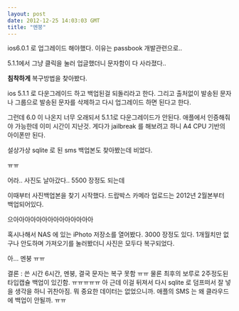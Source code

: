 ```yaml
---
layout: post
date: 2012-12-25 14:03:03 GMT
title: "멘붕"
---
```

<p>ios6.0.1 로 업그레이드 해야했다. 이유는 passbook 개발관련으로..</p>&#13;
<p>5.1.1에서 그냥 클릭을 눌러 업글했더니 문자함이 다 사라졌다..</p>&#13;
<p><strong>침착하게</strong> 복구방법을 찾아봤다.</p>&#13;
<p>ios 5.1.1 로 다운그레이드 하고 백업된걸 되돌리라고 한다. 그리고 출처없이 발송된 문자나 그룹으로 발송된 문자를 삭제하고 다시 업그레이드 하면 된다고 한다.</p>&#13;
<p>그런데 6.0 이 나온지 너무 오래되서 5.1.1로 다운그레이드가 안된다. 애플에서 인증해줘야 가능한데 이미 시간이 지난것. 게다가 jailbreak 를 해보려고 하니 A4 CPU 기반의 아이폰만 된다.</p>&#13;
<p>설상가상 sqlite 로 된 sms 백업본도 찾아봤는데 비었다.</p>&#13;
<p>ㅠㅠ </p>&#13;
<p>어라.. 사진도 날아갔다.. 5500 장정도 되는데</p>&#13;
<p>이때부터 사진백업본을 찾기 시작했다. 드랍박스 카메라 업로드는 2012년 2월본부터 백업되어있다.</p>&#13;
<p>으아아아아아아아아아아아아아아</p>&#13;
<p>혹시나해서 NAS 에 있는 iPhoto 저장소를 열어봤다. 3000 장정도 있다. 1개월치만 없구나 안도하며 가져오기를 눌러봤더니 사진은 모두다 복구되었다.</p>&#13;
<p>아... 멘붕 ㅠㅠ</p>&#13;
<p>결론 : 쓴 시간 6시간, 멘붕, 결국 문자는 복구 못함 ㅠㅠ 물론 최후의 보루로 2주정도된 타입캡슐 백업이 있긴함. ㅠㅠㅠㅠㅠ 아 근데 이걸 뒤져서 다시 sqlite 로 덤프떠서 잘 넣을 생각을 하니 귀찬아짐. 뭐 중요한 데이터는 없었으니까. 애플의 SMS 는 왜 클라우드에 백업이 안될까. ㅠㅠ</p>&#13;
&#13;
 